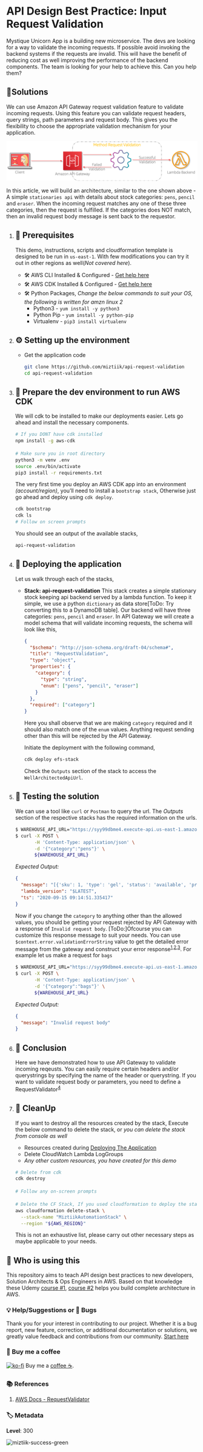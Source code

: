 # API Design Best Practice: Input Request Validation

Mystique Unicorn App is a building new microservice. The devs are looking for a way to validate the incoming requests. If possible avoid invoking the backend systems if the requests are invalid. This will have the benefit of reducing cost as well improving the performance of the backend components. The team is looking for your help to achieve this. Can you help them?

## 🎯Solutions

We can use Amazon API Gateway request validation feature to validate incoming requests. Using this feature you can validate request headers, query strings, path parameters and request body. This gives you the flexibility to choose the appropriate validation mechanism for your application.

![Miztiik Automation Lambda Best Practices: Persistent Storage for functions](images/miztiik_api_request_validation_architecture_01.png)

In this article, we will build an architecture, similar to the one shown above - A simple `stationaries api` with details about stock categories: `pens`, `pencil` and `eraser`. When the incoming request matches any one of these three categories, then the request is fulfilled. If the categories does NOT match, then an invalid request body message is sent back to the requestor.

1.  ## 🧰 Prerequisites

    This demo, instructions, scripts and cloudformation template is designed to be run in `us-east-1`. With few modifications you can try it out in other regions as well(_Not covered here_).

    - 🛠 AWS CLI Installed & Configured - [Get help here](https://youtu.be/TPyyfmQte0U)
    - 🛠 AWS CDK Installed & Configured - [Get help here](https://www.youtube.com/watch?v=MKwxpszw0Rc)
    - 🛠 Python Packages, _Change the below commands to suit your OS, the following is written for amzn linux 2_
      - Python3 - `yum install -y python3`
      - Python Pip - `yum install -y python-pip`
      - Virtualenv - `pip3 install virtualenv`

1.  ## ⚙️ Setting up the environment

    - Get the application code

      ```bash
      git clone https://github.com/miztiik/api-request-validation
      cd api-request-validation
      ```

1.  ## 🚀 Prepare the dev environment to run AWS CDK

    We will cdk to be installed to make our deployments easier. Lets go ahead and install the necessary components.

    ```bash
    # If you DONT have cdk installed
    npm install -g aws-cdk

    # Make sure you in root directory
    python3 -m venv .env
    source .env/bin/activate
    pip3 install -r requirements.txt
    ```

    The very first time you deploy an AWS CDK app into an environment _(account/region)_, you’ll need to install a `bootstrap stack`, Otherwise just go ahead and deploy using `cdk deploy`.

    ```bash
    cdk bootstrap
    cdk ls
    # Follow on screen prompts
    ```

    You should see an output of the available stacks,

    ```bash
    api-request-validation
    ```

1.  ## 🚀 Deploying the application

    Let us walk through each of the stacks,

    - **Stack: api-request-validation**
      This stack creates a simple stationary stock keeping api backend served by a lambda function. To keep it simple, we use a python `dictionary` as data store[ToDo: Try converting this to a DynamoDB table]. Our backend will have three categories: `pens`, `pencil` and `eraser`. In API Gateway we will create a model schema that will validate incoming requests, the schema will look like this,

      ```json
      {
        "$schema": "http://json-schema.org/draft-04/schema#",
        "title": "RequestValidation",
        "type": "object",
        "properties": {
          "category": {
            "type": "string",
            "enum": ["pens", "pencil", "eraser"]
          }
        },
        "required": ["category"]
      }
      ```

      Here you shall observe that we are making `category` required and it should also match one of the `enum` values. Anything request sending other than this will be rejected by the API Gateway.

      Initiate the deployment with the following command,

      ```bash
      cdk deploy efs-stack
      ```

      Check the `Outputs` section of the stack to access the `WellArchitectedApiUrl`.

1.  ## 🔬 Testing the solution

    We can use a tool like `curl` or `Postman` to query the url. The _Outputs_ section of the respective stacks has the required information on the urls.

    ```bash
    $ WAREHOUSE_API_URL="https://syy99dbme4.execute-api.us-east-1.amazonaws.com/miztiik/well-architected-api/get-stationary"
    $ curl -X POST \
           -H 'Content-Type: application/json' \
           -d '{"category":"pens"}' \
           ${WAREHOUSE_API_URL}
    ```

    _Expected Output:_

    ```json
    {
      "message": "[{'sku': 1, 'type': 'gel', 'status': 'available', 'price': 83}]",
      "lambda_version": "$LATEST",
      "ts": "2020-09-15 09:14:51.335417"
    }
    ```

    Now if you change the `category` to anything other than the allowed values, you should be getting your request rejected by API Gateway with a response of `Invalid request body`. [ToDo:]Ofcourse you can customize this response message to suit your needs. You can use `$context.error.validationErrorString` value to get the detailed error message from the gateway and construct your error response<sup>[1],[2],[3]</sup>. For example let us make a request for `bags`

    ```bash
    $ WAREHOUSE_API_URL="https://syy99dbme4.execute-api.us-east-1.amazonaws.com/miztiik/well-architected-api/get-stationary"
    $ curl -X POST \
           -H 'Content-Type: application/json' \
           -d '{"category":"bags"}' \
           ${WAREHOUSE_API_URL}
    ```

    _Expected Output:_

    ```json
    {
      "message": "Invalid request body"
    }
    ```

1.  ## 📒 Conclusion

    Here we have demonstrated how to use API Gateway to validate incoming reqeusts. You can easily require certain headers and/or querystrings by specifying the name of the header or querystring. If you want to validate request body or parameters, you need to define a RequestValidator<sup>[4]</sup>

1.  ## 🧹 CleanUp

    If you want to destroy all the resources created by the stack, Execute the below command to delete the stack, or _you can delete the stack from console as well_

    - Resources created during [Deploying The Application](#deploying-the-application)
    - Delete CloudWatch Lambda LogGroups
    - _Any other custom resources, you have created for this demo_

    ```bash
    # Delete from cdk
    cdk destroy

    # Follow any on-screen prompts

    # Delete the CF Stack, If you used cloudformation to deploy the stack.
    aws cloudformation delete-stack \
      --stack-name "MiztiikAutomationStack" \
      --region "${AWS_REGION}"
    ```

    This is not an exhaustive list, please carry out other necessary steps as maybe applicable to your needs.

## 📌 Who is using this

This repository aims to teach API design best practices to new developers, Solution Architects & Ops Engineers in AWS. Based on that knowledge these Udemy [course #1][103], [course #2][102] helps you build complete architecture in AWS.

### 💡 Help/Suggestions or 🐛 Bugs

Thank you for your interest in contributing to our project. Whether it is a bug report, new feature, correction, or additional documentation or solutions, we greatly value feedback and contributions from our community. [Start here][200]

### 👋 Buy me a coffee

[![ko-fi](https://www.ko-fi.com/img/githubbutton_sm.svg)](https://ko-fi.com/Q5Q41QDGK) Buy me a [coffee ☕][900].

### 📚 References

1. [AWS Docs - RequestValidator][4]

### 🏷️ Metadata

**Level**: 300

![miztiik-success-green](https://img.shields.io/badge/miztiik-success-green)

[1]: https://marcelog.github.io/articles/aws_api_gateway_return_custom_http_status_codes.html
[2]: https://aws.amazon.com/blogs/compute/error-handling-patterns-in-amazon-api-gateway-and-aws-lambda/
[3]: https://docs.aws.amazon.com/apigateway/latest/developerguide/api-gateway-mapping-template-reference.html
[4]: https://docs.aws.amazon.com/AWSCloudFormation/latest/UserGuide/aws-resource-apigateway-requestvalidator.html
[100]: https://www.udemy.com/course/aws-cloud-security/?referralCode=B7F1B6C78B45ADAF77A9
[101]: https://www.udemy.com/course/aws-cloud-security-proactive-way/?referralCode=71DC542AD4481309A441
[102]: https://www.udemy.com/course/aws-cloud-development-kit-from-beginner-to-professional/?referralCode=E15D7FB64E417C547579
[103]: https://www.udemy.com/course/aws-cloudformation-basics?referralCode=93AD3B1530BC871093D6
[200]: https://github.com/miztiik/api-request-validation/issues
[899]: https://www.udemy.com/user/n-kumar/
[900]: https://ko-fi.com/miztiik
[901]: https://ko-fi.com/Q5Q41QDGK
